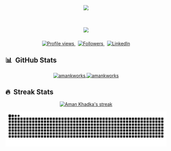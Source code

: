 <div>
<p align="center">
  <img src="https://capsule-render.vercel.app/api?type=waving&color=gradient&height=60&section=header"/>
</p>
</div>

<h1 align="center">
  <a href="https://git.io/typing-svg">
    <img src="https://readme-typing-svg.herokuapp.com/?font=noto+sans&color=37A67C&duration=3000&center=true&vCenter=true&lines=Hello,+There!+%F0%9F%91%8B;I+am+Aman+Khadka.;Nice+to+meet+you!&center=true&size=30">
  </a>
</h1>

<p align="center">
  <a href="https://github.com/amankworks">
    <img src="https://komarev.com/ghpvc/?username=amankworks&color=101010" alt="Profile views" />
  </a>
  &nbsp;
  <a href="https://github.com/amankworks?tab=followers">
    <img src="https://img.shields.io/github/followers/amankworks?style=social" alt="Followers" />
  </a>&nbsp;
  <a href="https://www.linkedin.com/in/amankworks/">
    <img src="https://img.shields.io/badge/-amankworks-101010?style=flat-square&logo=Linkedin&logoColor=white&link=https://www.linkedin.com/in/amankworks/" alt="LinkedIn" />
  </a>
</p>
<div>
  
## 📊 &nbsp;GitHub Stats
  
  <div align="center">
    <a href="https://github.com/amankworks">
    <img width=450 height=170 align="center" alt="amankworks" src="https://github-readme-stats.vercel.app/api?username=amankworks&theme=vue-dark&show_icons=true&bg_color=0D1117&hide_border=true&count_private=true" />
  </a>
  <a href="https://github.com/amankworks">
    <img align="center" alt="amankworks" src="https://github-readme-stats.vercel.app/api/top-langs/?username=amankworks&theme=vue-dark&layout=compact&bg_color=0D1117&hide_border=true&langs_count=10&count_private=true" />
  </a>
  </div>
</div>
 
<div>

## 🔥 &nbsp;Streak Stats
  
  <p align="center">
  <a href="https://github.com/amankworks">
    <img alt="Aman Khadka's streak" src="https://github-readme-streak-stats.herokuapp.com/?user=amankworks&fire=pink&theme=vue-dark&background=0D1117&hide_border=true"/>
  </a>
  </p>
  
  <p align="center">
    <picture>
      <source
        media="(prefers-color-scheme: dark)"
        srcset="https://github.com/amankworks/amankworks/blob/output/github-contribution-grid-snake-dark.svg"
      />
      <source
        media="(prefers-color-scheme: light)"
        srcset="https://github.com/amankworks/amankworks/blob/output/github-contribution-grid-snake.svg"
      />
      <img
        alt="github contribution grid snake animation"
        src="https://github.com/amankworks/amankworks/blob/output/github-contribution-grid-snake.svg"
      />
    </picture>
  </p>

  